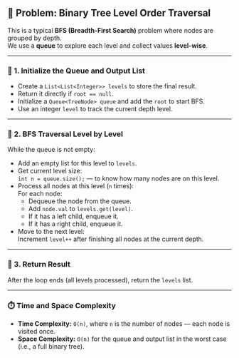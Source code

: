 ## 🌳 Problem: Binary Tree Level Order Traversal

This is a typical **BFS (Breadth-First Search)** problem where nodes are grouped by depth.  
We use a **queue** to explore each level and collect values **level-wise**.

---

### 🔹 1. Initialize the Queue and Output List

- Create a `List<List<Integer>> levels` to store the final result.
- Return it directly if `root == null`.
- Initialize a `Queue<TreeNode> queue` and add the `root` to start BFS.
- Use an integer `level` to track the current depth level.

---

### 🔹 2. BFS Traversal Level by Level

While the queue is not empty:

- Add an empty list for this level to `levels`.
- Get current level size:  
  `int n = queue.size();` — to know how many nodes are on this level.
- Process all nodes at this level (`n` times):  
  For each node:
  - Dequeue the node from the queue.
  - Add `node.val` to `levels.get(level)`.
  - If it has a left child, enqueue it.
  - If it has a right child, enqueue it.
- Move to the next level:  
  Increment `level++` after finishing all nodes at the current depth.

---

### 🔹 3. Return Result

After the loop ends (all levels processed), return the `levels` list.

---

### ⏱️ Time and Space Complexity

- **Time Complexity:** `O(n)`, where `n` is the number of nodes — each node is visited once.
- **Space Complexity:** `O(n)` for the queue and output list in the worst case (i.e., a full binary tree).
